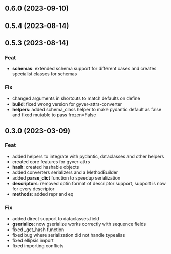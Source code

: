 ## 0.6.0 (2023-09-10)

## 0.5.4 (2023-08-14)

## 0.5.3 (2023-08-14)

### Feat

- **schemas**: extended schema support for different cases and creates specialist classes for schemas

### Fix

- changed arguments in shortcuts to match defaults on define
- **build**: fixed wrong version for gyver-attrs-converter
- **helpers**: added schema_class helper to make pydantic default as false and fixed mutable to pass frozen=False

## 0.3.0 (2023-03-09)

### Feat

- added helpers to integrate with pydantic, dataclasses and other helpers
- created core features for gyver-attrs
- **hash**: created hashable objects
- added converters serializers and a MethodBuilder
- added __parse_dict__ function to speedup serialization
- **descriptors**: removed optin format of descriptor support, support is now for every descriptor
- **methods**: added repr and eq

### Fix

- added direct support to dataclasses.field
- **gserialize**: now gserialize works correctly with sequence fields
- fixed _get_hash function
- fixed bug where serialization did not handle typealias
- fixed ellipsis import
- fixed importing conflicts
